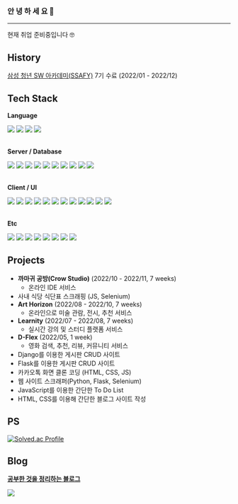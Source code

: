 ### 안 녕 하 세 요 👋

---

현재 취업 준비중입니다 🤓

## History

[삼성 청년 SW 아카데미(SSAFY)](https://www.ssafy.com/ksp/jsp/swp/swpMain.jsp) 7기 수료 (2022/01 - 2022/12)

## Tech Stack

**Language**

<div>
  <img src="https://img.shields.io/badge/javascript-F7DF1E?style=for-the-badge&logo=javascript&logoColor=black">
<!--   <img src="https://img.shields.io/badge/typescript-3178C6?style=for-the-badge&logo=typescript&logoColor=white"> -->
  <img src="https://img.shields.io/badge/python-3776AB?style=for-the-badge&logo=python&logoColor=white">
  <img src="https://img.shields.io/badge/c-A8B9CC?style=flat-square&logo=c&logoColor=black">
  <img src="https://img.shields.io/badge/c++-00599C?style=flat-square&logo=c%2B%2B&logoColor=white">
</div>
<br />

**Server / Database**

<div>
  <img src="https://img.shields.io/badge/node.js-339933?style=for-the-badge&logo=node.js&logoColor=white">
  <img src="https://img.shields.io/badge/express-000000?style=for-the-badge&logo=express&logoColor=white">
  <img src="https://img.shields.io/badge/django-092E20?style=flat-square&logo=django&logoColor=white">
  <img src="https://img.shields.io/badge/flask-000000?style=flat-square&logo=flask&logoColor=white">
  <img src="https://img.shields.io/badge/_-FFFFFF?style=flat-square&logo=_&logoColor=white">
  <img src="https://img.shields.io/badge/mongodb-47A248?style=for-the-badge&logo=mongodb&logoColor=white">
  <img src="https://img.shields.io/badge/mysql-4479A1?style=for-the-badge&logo=mysql&logoColor=white">
  <img src="https://img.shields.io/badge/mongoose-880000?style=for-the-badge&logo=mongoose&logoColor=white">
  <img src="https://img.shields.io/badge/sequelize-52B0E7?style=for-the-badge&logo=sequelize&logoColor=white">
  <img src="https://img.shields.io/badge/sqlite-003B57?style=flat-square&logo=sqlite&logoColor=white">
</div>
<br />

**Client / UI**

<div>
  <img src="https://img.shields.io/badge/react-61DAFB?style=for-the-badge&logo=react&logoColor=black">
  <img src="https://img.shields.io/badge/redux-764ABC?style=for-the-badge&logo=redux&logoColor=white">
  <img src="https://img.shields.io/badge/vite-646CFF?style=for-the-badge&logo=vite&logoColor=white">
  <img src="https://img.shields.io/badge/html5-E34F26?style=for-the-badge&logo=html5&logoColor=white">
  <img src="https://img.shields.io/badge/css3-1572B6?style=for-the-badge&logo=css3&logoColor=white">
<!--   <img src="https://img.shields.io/badge/react router-CA4245?style=for-the-badge&logo=react-router&logoColor=white"> -->
  <img src="https://img.shields.io/badge/vue-4FC08D?style=flat-square&logo=vue.js&logoColor=white">
  <img src="https://img.shields.io/badge/webpack-8DD6F9?style=flat-square&logo=webpack&logoColor=black">
  <img src="https://img.shields.io/badge/_-FFFFFF?style=flat-square&logo=_&logoColor=white">
  <img src="https://img.shields.io/badge/tailwindcss-06B6D4?style=for-the-badge&logo=tailwindcss&logoColor=white">
  <img src="https://img.shields.io/badge/styled components-DB7093?style=flat-square&logo=styled-components&logoColor=white">
  <img src="https://img.shields.io/badge/bootstrap-7952B3?style=flat-square&logo=bootstrap&logoColor=white">
  <img src="https://img.shields.io/badge/mui-007FFF?style=flat-square&logo=mui&logoColor=white">
</div>
<br />

**Etc**

<div>
  <img src="https://img.shields.io/badge/git-F05032?style=for-the-badge&logo=git&logoColor=white">
  <img src="https://img.shields.io/badge/github-181717?style=for-the-badge&logo=github&logoColor=white">
  <img src="https://img.shields.io/badge/vim-019733?style=for-the-badge&logo=vim&logoColor=white">
  <img src="https://img.shields.io/badge/bash-4EAA25?style=for-the-badge&logo=gnubash&logoColor=white">
  <img src="https://img.shields.io/badge/eslint-4B32C3?style=for-the-badge&logo=eslint&logoColor=white">
  <img src="https://img.shields.io/badge/prettier-F7B93E?style=for-the-badge&logo=prettier&logoColor=black">
  <img src="https://img.shields.io/badge/nodemon-76D04B?style=for-the-badge&logo=nodemon&logoColor=white">
  <img src="https://img.shields.io/badge/babel-F9DC3E?style=for-the-badge&logo=babel&logoColor=black">
</div>

## Projects

- **까마귀 공방(Crow Studio)** (2022/10 - 2022/11, 7 weeks)
  - 온라인 IDE 서비스
- 사내 식당 식단표 스크래핑 (JS, Selenium)
- **Art Horizon** (2022/08 - 2022/10, 7 weeks)
  - 온라인으로 미술 관람, 전시, 추천 서비스
- **Learnity** (2022/07 - 2022/08, 7 weeks)
  - 실시간 강의 및 스터디 플랫폼 서비스
- **D-Flex** (2022/05, 1 week)
  - 영화 검색, 추천, 리뷰, 커뮤니티 서비스
- Django를 이용한 게시판 CRUD 사이트
- Flask를 이용한 게시판 CRUD 사이트
- 카카오톡 화면 클론 코딩 (HTML, CSS, JS)
- 웹 사이트 스크래퍼(Python, Flask, Selenium)
- JavaScript를 이용한 간단한 To Do List
- HTML, CSS를 이용해 간단한 블로그 사이트 작성

## PS

[![Solved.ac Profile](http://mazassumnida.wtf/api/v2/generate_badge?boj=verymanycoins)](https://solved.ac/verymanycoins/)

## Blog

**[공부한 것을 정리하는 블로그](https://hhejo.github.io)**

<a href="https://hits.seeyoufarm.com"><img src="https://hits.seeyoufarm.com/api/count/incr/badge.svg?url=https%3A%2F%2Fgithub.com%2Fhhejo%2Fhit-counter&count_bg=%237FC3F2&title_bg=%23555555&icon=&icon_color=%23E7E7E7&title=hits&edge_flat=false"/></a>





<!--

혼자 프로젝트 2020-2021
플라스크
셀레늄
노마드코더

싸피
관통
공통
특화
자율

혼자 프로젝트 2023
하는중..

-->

<!--
**hhejo/hhejo** is a ✨ _special_ ✨ repository because its `README.md` (this file) appears on your GitHub profile.

Here are some ideas to get you started:

- 🔭 I’m currently working on ...
- 🌱 I’m currently learning ...
- 👯 I’m looking to collaborate on ...
- 🤔 I’m looking for help with ...
- 💬 Ask me about ...
- 📫 How to reach me: ...
- 😄 Pronouns: ...
- ⚡ Fun fact: ...


![hhejo's GitHub stats](https://github-readme-stats.vercel.app/api?username=hhejo&show_icons=true&theme=default)

![Top Langs](https://github-readme-stats.vercel.app/api/top-langs/?username=hhejo&layout=compact)
-->
